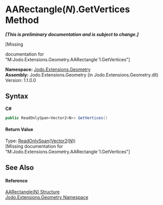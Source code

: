 # AARectangle(*N*).GetVertices Method 
 _**\[This is preliminary documentation and is subject to change.\]**_

\[Missing <summary> documentation for "M:Jodo.Extensions.Geometry.AARectangle`1.GetVertices"\]

**Namespace:**&nbsp;<a href="N_Jodo_Extensions_Geometry">Jodo.Extensions.Geometry</a><br />**Assembly:**&nbsp;Jodo.Extensions.Geometry (in Jodo.Extensions.Geometry.dll) Version: 1.1.0.0

## Syntax

**C#**<br />
``` C#
public ReadOnlySpan<Vector2<N>> GetVertices()
```


#### Return Value
Type: <a href="https://docs.microsoft.com/dotnet/api/system.readonlyspan-1" target="_blank" rel="noopener noreferrer">ReadOnlySpan</a>(<a href="T_Jodo_Extensions_Numerics_Vector2_1">Vector2</a>(<a href="T_Jodo_Extensions_Geometry_AARectangle_1">*N*</a>))<br />\[Missing <returns> documentation for "M:Jodo.Extensions.Geometry.AARectangle`1.GetVertices"\]

## See Also


#### Reference
<a href="T_Jodo_Extensions_Geometry_AARectangle_1">AARectangle(N) Structure</a><br /><a href="N_Jodo_Extensions_Geometry">Jodo.Extensions.Geometry Namespace</a><br />